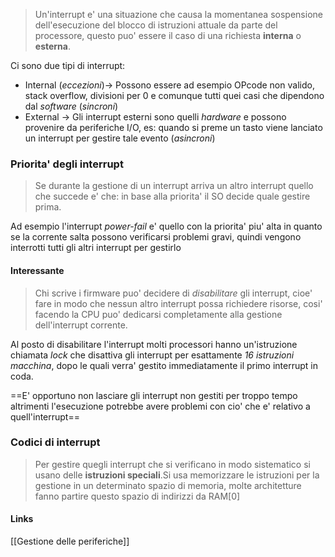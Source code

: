 >Un'interrupt e' una situazione che causa la momentanea sospensione dell'esecuzione del blocco di istruzioni attuale da parte del processore, questo puo' essere il caso di una richiesta **interna** o **esterna**.

Ci sono due tipi di interrupt:
- Internal (*eccezioni*)-> Possono essere ad esempio OPcode non valido, stack overflow, divisioni per 0 e comunque tutti quei casi che dipendono dal *software* (*sincroni*)
- External -> Gli interrupt esterni sono quelli *hardware* e possono provenire da periferiche I/O, es: quando si preme un tasto viene lanciato un interrupt per gestire tale evento (*asincroni*)

### Priorita' degli interrupt
>Se durante la gestione di un interrupt arriva un altro interrupt quello che succede e' che: in base alla priorita' il SO decide quale gestire prima.

Ad esempio l'interrupt *power-fail* e' quello con la priorita' piu' alta in quanto se la corrente salta possono verificarsi problemi gravi, quindi vengono interrotti tutti gli altri interrupt per gestirlo

#### Interessante
>Chi scrive i firmware puo' decidere di *disabilitare* gli interrupt, cioe' fare in modo che nessun altro interrupt possa richiedere risorse, cosi' facendo la CPU puo' dedicarsi completamente alla gestione dell'interrupt corrente.

Al posto di disabilitare l'interrupt molti processori hanno un'istruzione chiamata *lock* che disattiva gli interrupt per esattamente *16 istruzioni macchina*, dopo le quali verra' gestito immediatamente il primo interrupt in coda.

 ==E' opportuno non lasciare gli interrupt non gestiti per troppo tempo altrimenti l'esecuzione potrebbe avere problemi con cio' che e' relativo a quell'interrupt==

### Codici di interrupt
>Per gestire quegli interrupt che si verificano in modo sistematico si usano delle **istruzioni speciali**.Si usa memorizzare le istruzioni per la gestione in un determinato spazio di memoria, molte architetture fanno partire questo spazio di indirizzi da RAM[0]  

#### Links
[[Gestione delle periferiche]]